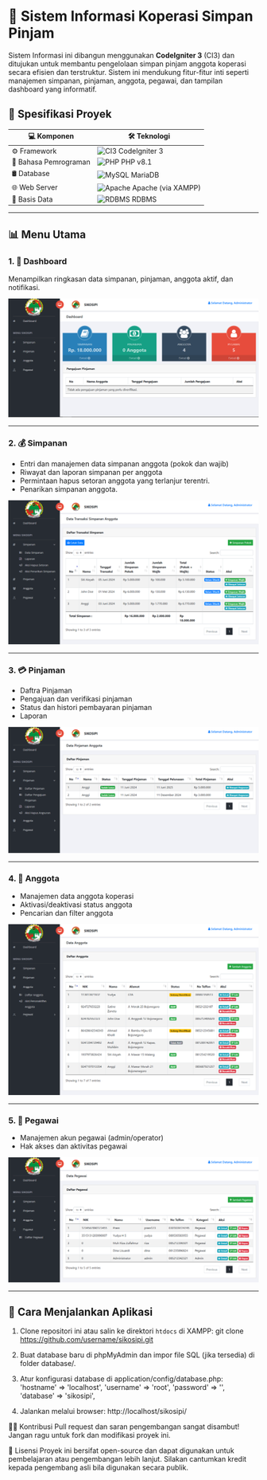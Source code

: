 # 🏦 Sistem Informasi Koperasi Simpan Pinjam

Sistem Informasi ini dibangun menggunakan **CodeIgniter 3** (CI3) dan ditujukan untuk membantu pengelolaan simpan pinjam anggota koperasi 
secara efisien dan terstruktur. Sistem ini mendukung fitur-fitur inti seperti 
manajemen simpanan, pinjaman, anggota, pegawai, dan tampilan dashboard yang informatif.

## 📌 Spesifikasi Proyek

| 💻 Komponen         | 🛠️ Teknologi                                                                 |
|---------------------|------------------------------------------------------------------------------|
| ⚙️ Framework        | ![CI3](https://img.shields.io/badge/CodeIgniter-3-red?logo=codeigniter) CodeIgniter 3 |
| 🧠 Bahasa Pemrograman | ![PHP](https://img.shields.io/badge/PHP-8.1-blue?logo=php) PHP v8.1                      |
| 🛢️ Database         | ![MySQL](https://img.shields.io/badge/MySQL-MariaDB-4479A1?logo=mysql&logoColor=white) MariaDB |
| 🌐 Web Server       | ![Apache](https://img.shields.io/badge/Apache-2.4-darkred?logo=apache) Apache (via XAMPP) |
| 🧮 Basis Data       | ![RDBMS](https://img.shields.io/badge/RDBMS-Relational-blue) RDBMS                        |

---

## 📊 Menu Utama

### 1. 📍 Dashboard
Menampilkan ringkasan data simpanan, pinjaman, anggota aktif, dan notifikasi.

![Dashboard Screenshot](screenshots/dashboard.png)

---

### 2. 💰 Simpanan
- Entri dan manajemen data simpanan anggota (pokok dan wajib)
- Riwayat dan laporan simpanan per anggota
- Permintaan hapus setoran anggota yang terlanjur terentri.
- Penarikan simpanan anggota.

![Simpanan Screenshot](screenshots/simpanan.png)

---

### 3. 💳 Pinjaman
- Daftra Pinjaman
- Pengajuan dan verifikasi pinjaman
- Status dan histori pembayaran pinjaman
- Laporan

![Pinjaman Screenshot](screenshots/pinjaman.png)

---

### 4. 👥 Anggota
- Manajemen data anggota koperasi
- Aktivasi/deaktivasi status anggota
- Pencarian dan filter anggota

![Anggota Screenshot](screenshots/anggota.png)

---

### 5. 👤 Pegawai
- Manajemen akun pegawai (admin/operator)
- Hak akses dan aktivitas pegawai

![Pegawai Screenshot](screenshots/pegawai.png)

---

## 🚀 Cara Menjalankan Aplikasi

1. Clone repositori ini atau salin ke direktori `htdocs` di XAMPP:
   git clone https://github.com/username/sikosipi.git
   
2. Buat database baru di phpMyAdmin dan impor file SQL (jika tersedia) di folder database/.

3. Atur konfigurasi database di application/config/database.php:
	'hostname' => 'localhost',
	'username' => 'root',
	'password' => '',
	'database' => 'sikosipi',
	
4. Jalankan melalui browser:
	http://localhost/sikosipi/
	

🧑‍💻 Kontribusi
Pull request dan saran pengembangan sangat disambut! Jangan ragu untuk fork dan modifikasi proyek ini.

📃 Lisensi
Proyek ini bersifat open-source dan dapat digunakan untuk pembelajaran atau pengembangan lebih lanjut. Silakan cantumkan kredit kepada pengembang asli bila digunakan secara publik.



